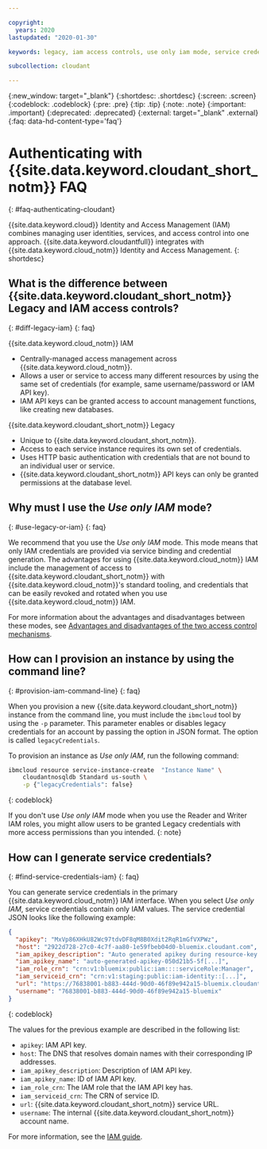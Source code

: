 ```yaml
---

copyright:
  years: 2020
lastupdated: "2020-01-30"

keywords: legacy, iam access controls, use only iam mode, service credentials

subcollection: cloudant

---
```


{:new_window: target="_blank"}
{:shortdesc: .shortdesc}
{:screen: .screen}
{:codeblock: .codeblock}
{:pre: .pre}
{:tip: .tip}
{:note: .note}
{:important: .important}
{:deprecated: .deprecated}
{:external: target="_blank" .external}
{:faq: data-hd-content-type='faq'}

<!-- Acrolinx: 2019 -->

# Authenticating with {{site.data.keyword.cloudant_short_notm}} FAQ
{: #faq-authenticating-cloudant}

{{site.data.keyword.cloud}} Identity and Access Management (IAM) combines managing user identities, services, and access control into one approach. {{site.data.keyword.cloudantfull}} integrates with {{site.data.keyword.cloud_notm}} Identity and Access Management. 
{: shortdesc}

## What is the difference between {{site.data.keyword.cloudant_short_notm}} Legacy and IAM access controls?
{: #diff-legacy-iam}
{: faq}

{{site.data.keyword.cloud_notm}} IAM

- Centrally-managed access management across {{site.data.keyword.cloud_notm}}.
- Allows a user or service to access many different resources by using the same set of credentials (for example, same username/password or IAM API key).
- IAM API keys can be granted access to account management functions, like creating new databases.

{{site.data.keyword.cloudant_short_notm}} Legacy

- Unique to {{site.data.keyword.cloudant_short_notm}}.
- Access to each service instance requires its own set of credentials.
- Uses HTTP basic authentication with credentials that are not bound to an individual user or service.
- {{site.data.keyword.cloudant_short_notm}} API keys can only be granted permissions at the database level.

## Why must I use the *Use only IAM* mode?
{: #use-legacy-or-iam}
{: faq}

We recommend that you use the *Use only IAM* mode. This mode means that only IAM credentials are provided via service binding and credential generation. The advantages for using {{site.data.keyword.cloud_notm}} IAM include the management of access to {{site.data.keyword.cloudant_short_notm}} with {{site.data.keyword.cloud_notm}}'s standard tooling, and credentials that can be easily revoked and rotated when you use {{site.data.keyword.cloud_notm}} IAM.

For more information about the advantages and disadvantages between these modes, see [Advantages and disadvantages of the two access control mechanisms](/docs/services/Cloudant?topic=cloudant-ibm-cloud-identity-and-access-management-iam-#advantages-and-disadvantages-of-the-two-access-control-mechanisms).

## How can I provision an instance by using the command line?
{: #provision-iam-command-line}
{: faq}

When you provision a new {{site.data.keyword.cloudant_short_notm}} instance from the command line, you must include the `ibmcloud` tool by using the `-p` parameter. This parameter enables or disables legacy credentials for an account by passing the option in JSON format. The option is called `legacyCredentials`.

To provision an instance as *Use only IAM*, run the following command:

```sh
ibmcloud resource service-instance-create  "Instance Name" \
    cloudantnosqldb Standard us-south \
    -p {"legacyCredentials": false}
```
{: codeblock}

If you don't use *Use only IAM* mode when you use the Reader and Writer IAM roles, you might allow users to be granted Legacy credentials with more access permissions than you intended.
{: note}

## How can I generate service credentials? 
{: #find-service-credentials-iam}
{: faq}

You can generate service credentials in the primary {{site.data.keyword.cloud_notm}} IAM interface. When you select *Use only IAM*, service credentials contain only IAM values. The service credential JSON looks like the following example:

```json
{
  "apikey": "MxVp86XHkU82Wc97tdvDF8qM8B0Xdit2RqR1mGfVXPWz",
  "host": "2922d728-27c0-4c7f-aa80-1e59fbeb04d0-bluemix.cloudant.com",
  "iam_apikey_description": "Auto generated apikey during resource-key [...]",
  "iam_apikey_name": "auto-generated-apikey-050d21b5-5f[...]",
  "iam_role_crn": "crn:v1:bluemix:public:iam::::serviceRole:Manager",
  "iam_serviceid_crn": "crn:v1:staging:public:iam-identity::[...]",
  "url": "https://76838001-b883-444d-90d0-46f89e942a15-bluemix.cloudant.com",
  "username": "76838001-b883-444d-90d0-46f89e942a15-bluemix"
}
```
{: codeblock}

The values for the previous example are described in the following list:

- `apikey`: IAM API key.
- `host`: The DNS that resolves domain names with their corresponding IP addresses.
- `iam_apikey_description`: Description of IAM API key.
- `iam_apikey_name`: ID of IAM API key.
- `iam_role_crn`: The IAM role that the IAM API key has.
- `iam_serviceid_crn`: The CRN of service ID.
- `url`: {{site.data.keyword.cloudant_short_notm}} service URL.
- `username`: The internal {{site.data.keyword.cloudant_short_notm}} account name.

For more information, see the [IAM guide](/docs/services/Cloudant?topic=cloudant-ibm-cloud-identity-and-access-management-iam-#should-i-use-_use-only-iam_-or-_use-both-legacy-credentials-and-iam_-).